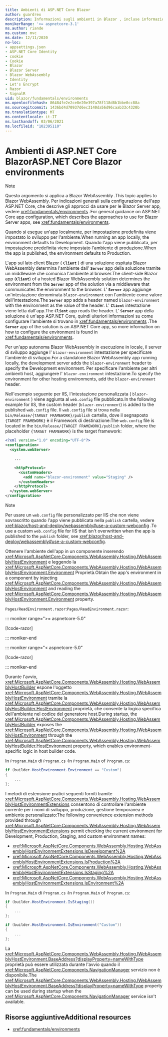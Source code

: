 ```yaml
---
title: Ambienti di ASP.NET Core Blazor
author: guardrex
description: Informazioni sugli ambienti in Blazor , incluse informazioni su come impostare l'ambiente di un' Blazor WebAssembly app.
monikerRange: '>= aspnetcore-3.1'
ms.author: riande
ms.custom: mvc
ms.date: 12/11/2020
no-loc:
- appsettings.json
- ASP.NET Core Identity
- cookie
- Cookie
- Blazor
- Blazor Server
- Blazor WebAssembly
- Identity
- Let's Encrypt
- Razor
- SignalR
uid: blazor/fundamentals/environments
ms.openlocfilehash: 86484fe2e2ce8e20e397a78f118d8b1bbe0cc88a
ms.sourcegitcommit: 1436bd4d70937d6ec3140da56d96caab33c4320b
ms.translationtype: MT
ms.contentlocale: it-IT
ms.lasthandoff: 03/06/2021
ms.locfileid: "102395110"
---
```

# <a name="aspnet-core-blazor-environments"></a><span data-ttu-id="8049a-103">Ambienti di ASP.NET Core Blazor</span><span class="sxs-lookup"><span data-stu-id="8049a-103">ASP.NET Core Blazor environments</span></span>

> [!NOTE]
> <span data-ttu-id="8049a-104">Questo argomento si applica a Blazor WebAssembly .</span><span class="sxs-lookup"><span data-stu-id="8049a-104">This topic applies to Blazor WebAssembly.</span></span> <span data-ttu-id="8049a-105">Per indicazioni generali sulla configurazione dell'app ASP.NET Core, che descrive gli approcci da usare per le Blazor Server app, vedere <xref:fundamentals/environments> .</span><span class="sxs-lookup"><span data-stu-id="8049a-105">For general guidance on ASP.NET Core app configuration, which describes the approaches to use for Blazor Server apps, see <xref:fundamentals/environments>.</span></span>

<span data-ttu-id="8049a-106">Quando si esegue un'app localmente, per impostazione predefinita viene impostato lo sviluppo per l'ambiente.</span><span class="sxs-lookup"><span data-stu-id="8049a-106">When running an app locally, the environment defaults to Development.</span></span> <span data-ttu-id="8049a-107">Quando l'app viene pubblicata, per impostazione predefinita viene impostato l'ambiente di produzione.</span><span class="sxs-lookup"><span data-stu-id="8049a-107">When the app is published, the environment defaults to Production.</span></span>

<span data-ttu-id="8049a-108">L'app sul lato client Blazor ( **`Client`** ) di una soluzione ospitata Blazor WebAssembly determina l'ambiente dall' **`Server`** app della soluzione tramite un middleware che comunica l'ambiente al browser.</span><span class="sxs-lookup"><span data-stu-id="8049a-108">The client-side Blazor app (**`Client`**) of a hosted Blazor WebAssembly solution determines the environment from the **`Server`** app of the solution via a middleware that communicates the environment to the browser.</span></span> <span data-ttu-id="8049a-109">L' **`Server`** app aggiunge un'intestazione denominata `blazor-environment` con l'ambiente come valore dell'intestazione.</span><span class="sxs-lookup"><span data-stu-id="8049a-109">The **`Server`** app adds a header named `blazor-environment` with the environment as the value of the header.</span></span> <span data-ttu-id="8049a-110">L' **`Client`** intestazione viene letta dall'app.</span><span class="sxs-lookup"><span data-stu-id="8049a-110">The **`Client`** app reads the header.</span></span> <span data-ttu-id="8049a-111">L' **`Server`** app della soluzione è un'app ASP.NET Core, quindi ulteriori informazioni su come configurare l'ambiente si trovano in <xref:fundamentals/environments> .</span><span class="sxs-lookup"><span data-stu-id="8049a-111">The **`Server`** app of the solution is an ASP.NET Core app, so more information on how to configure the environment is found in <xref:fundamentals/environments>.</span></span>

<span data-ttu-id="8049a-112">Per un'app autonoma Blazor WebAssembly in esecuzione in locale, il server di sviluppo aggiunge l' `blazor-environment` intestazione per specificare l'ambiente di sviluppo.</span><span class="sxs-lookup"><span data-stu-id="8049a-112">For a standalone Blazor WebAssembly app running locally, the development server adds the `blazor-environment` header to specify the Development environment.</span></span> <span data-ttu-id="8049a-113">Per specificare l'ambiente per altri ambienti host, aggiungere l' `blazor-environment` intestazione.</span><span class="sxs-lookup"><span data-stu-id="8049a-113">To specify the environment for other hosting environments, add the `blazor-environment` header.</span></span>

<span data-ttu-id="8049a-114">Nell'esempio seguente per IIS, l'intestazione personalizzata ( `blazor-environment` ) viene aggiunta al `web.config` file pubblicato.</span><span class="sxs-lookup"><span data-stu-id="8049a-114">In the following example for IIS, the custom header (`blazor-environment`) is added to the published `web.config` file.</span></span> <span data-ttu-id="8049a-115">Il `web.config` file si trova nella `bin/Release/{TARGET FRAMEWORK}/publish` cartella, dove il segnaposto `{TARGET FRAMEWORK}` è il Framework di destinazione:</span><span class="sxs-lookup"><span data-stu-id="8049a-115">The `web.config` file is located in the `bin/Release/{TARGET FRAMEWORK}/publish` folder, where the placeholder `{TARGET FRAMEWORK}` is the target framework:</span></span>

```xml
<?xml version="1.0" encoding="UTF-8"?>
<configuration>
  <system.webServer>

    ...

    <httpProtocol>
      <customHeaders>
        <add name="blazor-environment" value="Staging" />
      </customHeaders>
    </httpProtocol>
  </system.webServer>
</configuration>
```

> [!NOTE]
> <span data-ttu-id="8049a-116">Per usare un `web.config` file personalizzato per IIS che non viene sovrascritto quando l'app viene pubblicata nella `publish` cartella, vedere <xref:blazor/host-and-deploy/webassembly#use-a-custom-webconfig> .</span><span class="sxs-lookup"><span data-stu-id="8049a-116">To use a custom `web.config` file for IIS that isn't overwritten when the app is published to the `publish` folder, see <xref:blazor/host-and-deploy/webassembly#use-a-custom-webconfig>.</span></span>

<span data-ttu-id="8049a-117">Ottenere l'ambiente dell'app in un componente inserendo <xref:Microsoft.AspNetCore.Components.WebAssembly.Hosting.IWebAssemblyHostEnvironment> e leggendo la <xref:Microsoft.AspNetCore.Components.WebAssembly.Hosting.IWebAssemblyHostEnvironment.Environment> Proprietà.</span><span class="sxs-lookup"><span data-stu-id="8049a-117">Obtain the app's environment in a component by injecting <xref:Microsoft.AspNetCore.Components.WebAssembly.Hosting.IWebAssemblyHostEnvironment> and reading the <xref:Microsoft.AspNetCore.Components.WebAssembly.Hosting.IWebAssemblyHostEnvironment.Environment> property.</span></span>

<span data-ttu-id="8049a-118">`Pages/ReadEnvironment.razor`:</span><span class="sxs-lookup"><span data-stu-id="8049a-118">`Pages/ReadEnvironment.razor`:</span></span>

::: moniker range=">= aspnetcore-5.0"

[!code-razor[](~/blazor/common/samples/5.x/BlazorSample_WebAssembly/Pages/environments/ReadEnvironment.razor?highlight=3,7)]

::: moniker-end

::: moniker range="< aspnetcore-5.0"

[!code-razor[](~/blazor/common/samples/3.x/BlazorSample_WebAssembly/Pages/environments/ReadEnvironment.razor?highlight=3,7)]

::: moniker-end

<span data-ttu-id="8049a-119">Durante l'avvio, <xref:Microsoft.AspNetCore.Components.WebAssembly.Hosting.WebAssemblyHostBuilder> espone l'oggetto <xref:Microsoft.AspNetCore.Components.WebAssembly.Hosting.IWebAssemblyHostEnvironment> tramite la <xref:Microsoft.AspNetCore.Components.WebAssembly.Hosting.WebAssemblyHostBuilder.HostEnvironment> proprietà, che consente la logica specifica dell'ambiente nel codice del generatore host.</span><span class="sxs-lookup"><span data-stu-id="8049a-119">During startup, the <xref:Microsoft.AspNetCore.Components.WebAssembly.Hosting.WebAssemblyHostBuilder> exposes the <xref:Microsoft.AspNetCore.Components.WebAssembly.Hosting.IWebAssemblyHostEnvironment> through the <xref:Microsoft.AspNetCore.Components.WebAssembly.Hosting.WebAssemblyHostBuilder.HostEnvironment> property, which enables environment-specific logic in host builder code.</span></span>

<span data-ttu-id="8049a-120">In `Program.Main` di `Program.cs` :</span><span class="sxs-lookup"><span data-stu-id="8049a-120">In `Program.Main` of `Program.cs`:</span></span>

```csharp
if (builder.HostEnvironment.Environment == "Custom")
{
    ...
};
```

<span data-ttu-id="8049a-121">I metodi di estensione pratici seguenti forniti tramite <xref:Microsoft.AspNetCore.Components.WebAssembly.Hosting.WebAssemblyHostEnvironmentExtensions> consentono di controllare l'ambiente corrente per i nomi di sviluppo, produzione, gestione temporanea e ambiente personalizzato:</span><span class="sxs-lookup"><span data-stu-id="8049a-121">The following convenience extension methods provided through <xref:Microsoft.AspNetCore.Components.WebAssembly.Hosting.WebAssemblyHostEnvironmentExtensions> permit checking the current environment for Development, Production, Staging, and custom environment names:</span></span>

* <xref:Microsoft.AspNetCore.Components.WebAssembly.Hosting.WebAssemblyHostEnvironmentExtensions.IsDevelopment%2A>
* <xref:Microsoft.AspNetCore.Components.WebAssembly.Hosting.WebAssemblyHostEnvironmentExtensions.IsProduction%2A>
* <xref:Microsoft.AspNetCore.Components.WebAssembly.Hosting.WebAssemblyHostEnvironmentExtensions.IsStaging%2A>
* <xref:Microsoft.AspNetCore.Components.WebAssembly.Hosting.WebAssemblyHostEnvironmentExtensions.IsEnvironment%2A>

<span data-ttu-id="8049a-122">In `Program.Main` di `Program.cs` :</span><span class="sxs-lookup"><span data-stu-id="8049a-122">In `Program.Main` of `Program.cs`:</span></span>

```csharp
if (builder.HostEnvironment.IsStaging())
{
    ...
};

if (builder.HostEnvironment.IsEnvironment("Custom"))
{
    ...
};
```

<span data-ttu-id="8049a-123">La <xref:Microsoft.AspNetCore.Components.WebAssembly.Hosting.IWebAssemblyHostEnvironment.BaseAddress?displayProperty=nameWithType> proprietà può essere utilizzata durante l'avvio quando il <xref:Microsoft.AspNetCore.Components.NavigationManager> servizio non è disponibile.</span><span class="sxs-lookup"><span data-stu-id="8049a-123">The <xref:Microsoft.AspNetCore.Components.WebAssembly.Hosting.IWebAssemblyHostEnvironment.BaseAddress?displayProperty=nameWithType> property can be used during startup when the <xref:Microsoft.AspNetCore.Components.NavigationManager> service isn't available.</span></span>

## <a name="additional-resources"></a><span data-ttu-id="8049a-124">Risorse aggiuntive</span><span class="sxs-lookup"><span data-stu-id="8049a-124">Additional resources</span></span>

* <xref:fundamentals/environments>
